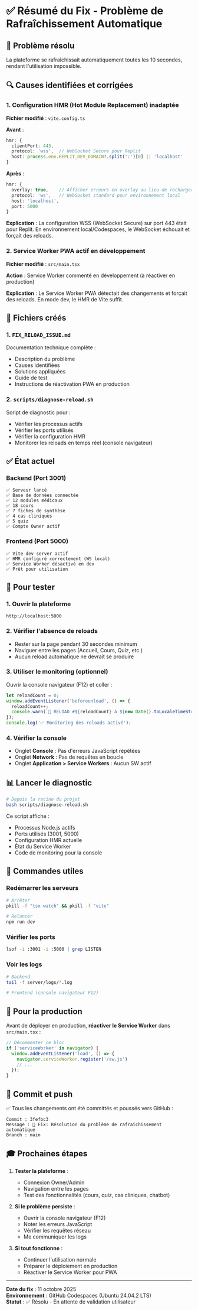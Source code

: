 # ✅ Résumé du Fix - Problème de Rafraîchissement Automatique

## 🎯 Problème résolu
La plateforme se rafraîchissait automatiquement toutes les 10 secondes, rendant l'utilisation impossible.

## 🔍 Causes identifiées et corrigées

### 1. Configuration HMR (Hot Module Replacement) inadaptée
**Fichier modifié** : `vite.config.ts`

**Avant** :
```typescript
hmr: {
  clientPort: 443,
  protocol: 'wss',  // WebSocket Secure pour Replit
  host: process.env.REPLIT_DEV_DOMAIN?.split(':')[0] || 'localhost'
}
```

**Après** :
```typescript
hmr: {
  overlay: true,    // Afficher erreurs en overlay au lieu de recharger
  protocol: 'ws',   // WebSocket standard pour environnement local
  host: 'localhost',
  port: 5000
}
```

**Explication** : La configuration WSS (WebSocket Secure) sur port 443 était pour Replit. En environnement local/Codespaces, le WebSocket échouait et forçait des reloads.

### 2. Service Worker PWA actif en développement
**Fichier modifié** : `src/main.tsx`

**Action** : Service Worker commenté en développement (à réactiver en production)

**Explication** : Le Service Worker PWA détectait des changements et forçait des reloads. En mode dev, le HMR de Vite suffit.

## 📝 Fichiers créés

### 1. `FIX_RELOAD_ISSUE.md`
Documentation technique complète :
- Description du problème
- Causes identifiées
- Solutions appliquées
- Guide de test
- Instructions de réactivation PWA en production

### 2. `scripts/diagnose-reload.sh`
Script de diagnostic pour :
- Vérifier les processus actifs
- Vérifier les ports utilisés
- Vérifier la configuration HMR
- Monitorer les reloads en temps réel (console navigateur)

## ✅ État actuel

### Backend (Port 3001)
```
✅ Serveur lancé
✅ Base de données connectée
✅ 12 modules médicaux
✅ 18 cours
✅ 7 fiches de synthèse
✅ 4 cas cliniques
✅ 5 quiz
✅ Compte Owner actif
```

### Frontend (Port 5000)
```
✅ Vite dev server actif
✅ HMR configuré correctement (WS local)
✅ Service Worker désactivé en dev
✅ Prêt pour utilisation
```

## 🧪 Pour tester

### 1. Ouvrir la plateforme
```
http://localhost:5000
```

### 2. Vérifier l'absence de reloads
- Rester sur la page pendant 30 secondes minimum
- Naviguer entre les pages (Accueil, Cours, Quiz, etc.)
- Aucun reload automatique ne devrait se produire

### 3. Utiliser le monitoring (optionnel)
Ouvrir la console navigateur (F12) et coller :
```javascript
let reloadCount = 0;
window.addEventListener('beforeunload', () => {
  reloadCount++;
  console.warn(`🔄 RELOAD #${reloadCount} à ${new Date().toLocaleTimeString()}`);
});
console.log('✅ Monitoring des reloads activé');
```

### 4. Vérifier la console
- Onglet **Console** : Pas d'erreurs JavaScript répétées
- Onglet **Network** : Pas de requêtes en boucle
- Onglet **Application > Service Workers** : Aucun SW actif

## 📊 Lancer le diagnostic

```bash
# Depuis la racine du projet
bash scripts/diagnose-reload.sh
```

Ce script affiche :
- Processus Node.js actifs
- Ports utilisés (3001, 5000)
- Configuration HMR actuelle
- État du Service Worker
- Code de monitoring pour la console

## 🚀 Commandes utiles

### Redémarrer les serveurs
```bash
# Arrêter
pkill -f "tsx watch" && pkill -f "vite"

# Relancer
npm run dev
```

### Vérifier les ports
```bash
lsof -i :3001 -i :5000 | grep LISTEN
```

### Voir les logs
```bash
# Backend
tail -f server/logs/*.log

# Frontend (console navigateur F12)
```

## 🔄 Pour la production

Avant de déployer en production, **réactiver le Service Worker** dans `src/main.tsx` :

```typescript
// Décommenter ce bloc
if ('serviceWorker' in navigator) {
  window.addEventListener('load', () => {
    navigator.serviceWorker.register('/sw.js')
    // ...
  });
}
```

## 📌 Commit et push

✅ Tous les changements ont été committés et poussés vers GitHub :
```
Commit : 3fefbc3
Message : 🔧 Fix: Résolution du problème de rafraîchissement automatique
Branch : main
```

## 🎓 Prochaines étapes

1. **Tester la plateforme** :
   - Connexion Owner/Admin
   - Navigation entre les pages
   - Test des fonctionnalités (cours, quiz, cas cliniques, chatbot)

2. **Si le problème persiste** :
   - Ouvrir la console navigateur (F12)
   - Noter les erreurs JavaScript
   - Vérifier les requêtes réseau
   - Me communiquer les logs

3. **Si tout fonctionne** :
   - Continuer l'utilisation normale
   - Préparer le déploiement en production
   - Réactiver le Service Worker pour PWA

---

**Date du fix** : 11 octobre 2025  
**Environnement** : GitHub Codespaces (Ubuntu 24.04.2 LTS)  
**Statut** : ✅ Résolu - En attente de validation utilisateur
